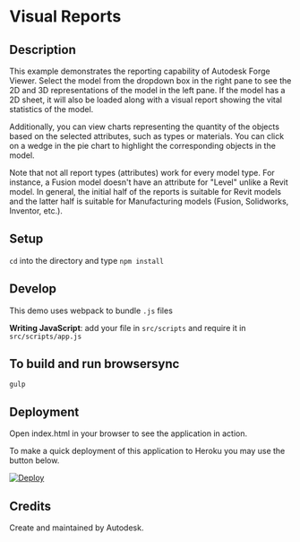 # Visual Reports

## Description

This example demonstrates the reporting capability of Autodesk Forge Viewer. Select the model from the dropdown box in the right pane to see the 2D and 3D representations of the model in the left pane. If the model has a 2D sheet, it will also be loaded along with a visual report showing the vital statistics of the model.

Additionally, you can view charts representing the quantity of the objects based on the selected attributes, such as types or materials. You can click on a wedge in the pie chart to highlight the corresponding objects in the model.

Note that not all report types (attributes) work for every model type. For instance, a Fusion model doesn't have an attribute for "Level" unlike a Revit model. In general, the initial half of the reports is suitable for Revit models and the latter half is suitable for Manufacturing models (Fusion, Solidworks, Inventor, etc.).

## Setup

`cd` into the directory and type `npm install`

## Develop

This demo uses webpack to bundle `.js` files

__Writing JavaScript__: add your file in `src/scripts` and require it in `src/scripts/app.js`

## To build and run browsersync

`gulp`

## Deployment

Open index.html in your browser to see the application in action.

To make a quick deployment of this application to Heroku you may use the button below.

[![Deploy](https://www.herokucdn.com/deploy/button.png)](https://heroku.com/deploy)

## Credits

Create and maintained by Autodesk.
